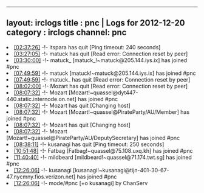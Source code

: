 
---
layout: irclogs
title : pnc | Logs for 2012-12-20
category : irclogs
channel: pnc
---
<li class="logitem"><a href="#02:37:26" name="02:37:26" class="time">[02:37:26]</a> -!- <span class="quit">itspara</span> has quit [Ping timeout: 240 seconds] </li>
<li class="logitem"><a href="#03:27:05" name="03:27:05" class="time">[03:27:05]</a> -!- <span class="quit">matuck</span> has quit [Read error: Connection reset by peer] </li>
<li class="logitem"><a href="#03:30:00" name="03:30:00" class="time">[03:30:00]</a> -!- <span class="join">matuck_</span> [matuck_!~matuck@205.144.iys.ix] has joined #pnc </li>
<li class="logitem"><a href="#07:49:59" name="07:49:59" class="time">[07:49:59]</a> -!- <span class="join">matuck</span> [matuck!~matuck@205.144.iys.ix] has joined #pnc </li>
<li class="logitem"><a href="#07:49:59" name="07:49:59" class="time">[07:49:59]</a> -!- <span class="quit">matuck_</span> has quit [Read error: Connection reset by peer] </li>
<li class="logitem"><a href="#08:02:00" name="08:02:00" class="time">[08:02:00]</a> -!- <span class="quit">Mozart</span> has quit [Read error: Connection reset by peer] </li>
<li class="logitem"><a href="#08:07:32" name="08:07:32" class="time">[08:07:32]</a> -!- <span class="join">Mozart</span> [Mozart!~quassel@dyt447-440.static.internode.on.net] has joined #pnc </li>
<li class="logitem"><a href="#08:07:32" name="08:07:32" class="time">[08:07:32]</a> -!- <span class="quit">Mozart</span> has quit [Changing host] </li>
<li class="logitem"><a href="#08:07:32" name="08:07:32" class="time">[08:07:32]</a> -!- <span class="join">Mozart</span> [Mozart!~quassel@PirateParty/AU/Member] has joined #pnc </li>
<li class="logitem"><a href="#08:07:32" name="08:07:32" class="time">[08:07:32]</a> -!- <span class="quit">Mozart</span> has quit [Changing host] </li>
<li class="logitem"><a href="#08:07:32" name="08:07:32" class="time">[08:07:32]</a> -!- <span class="join">Mozart</span> [Mozart!~quassel@PirateParty/AU/DeputySecretary] has joined #pnc </li>
<li class="logitem"><a href="#08:38:11" name="08:38:11" class="time">[08:38:11]</a> -!- <span class="quit">kusanagi</span> has quit [Ping timeout: 250 seconds] </li>
<li class="logitem"><a href="#10:51:48" name="10:51:48" class="time">[10:51:48]</a> -!- <span class="join">Fatbag</span> [Fatbag!~quassel@75.108.uxq.kh] has joined #pnc </li>
<li class="logitem"><a href="#11:40:40" name="11:40:40" class="time">[11:40:40]</a> -!- <span class="join">mildbeard</span> [mildbeard!~quassel@71.174.twt.sg] has joined #pnc </li>
<li class="logitem"><a href="#12:26:06" name="12:26:06" class="time">[12:26:06]</a> -!- <span class="join">kusanagi</span> [kusanagi!~kusanagi@tijn-401-30-67-47.nycmny.fios.verizon.net] has joined #pnc </li>
<li class="logitem"><a href="#12:26:06" name="12:26:06" class="time">[12:26:06]</a> -!- mode/<span class="mode">#pnc</span> [+o kusanagi] by ChanServ </li>


